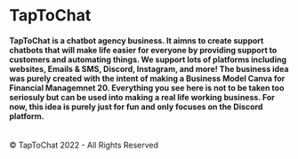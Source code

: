 <h1><b>TapToChat</b></h1>

<h4>TapToChat is a chatbot agency business. It aimns to create support chatbots that will make life easier for everyone by providing support to customers and automating things. We support lots of platforms including websites, Emails & SMS, Discord, Instagram, and more! The business idea was purely created with the intent of making a Business Model Canva for Financial Managemnet 20. Everything you see here is not to be taken too seriosuly but can be used into making a real life working business. For now, this idea is purely just for fun and only focuses on the Discord platform.</h4><br>

<footer>© TapToChat 2022 - All Rights Reserved</footer>